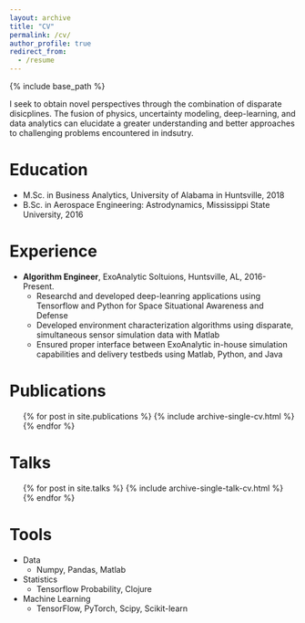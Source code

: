 ```yaml
---
layout: archive
title: "CV"
permalink: /cv/
author_profile: true
redirect_from:
  - /resume
---
```

{% include base_path %}

I seek to obtain novel perspectives through the combination of disparate disicplines. The fusion of physics, uncertainty modeling, deep-learning, and data analytics can elucidate a greater understanding and better approaches to challenging problems encountered in indsutry.

Education
======
* M.Sc. in Business Analytics, University of Alabama in Huntsville, 2018
* B.Sc. in Aerospace Engineering: Astrodynamics, Mississippi State University, 2016

Experience
======
* __Algorithm Engineer__, ExoAnalytic Soltuions, Huntsville, AL, 2016-Present.
  * Researchd and developed deep-leanring applications using Tensorflow and Python for Space Situational Awareness and Defense
  * Developed environment characterization algorithms using disparate, simultaneous sensor simulation data with Matlab
  * Ensured proper interface between ExoAnalytic in-house simulation capabilities and delivery testbeds using Matlab, Python, and Java

Publications
======
  <ul>{% for post in site.publications %}
    {% include archive-single-cv.html %}
  {% endfor %}</ul>
  
Talks
======
  <ul>{% for post in site.talks %}
    {% include archive-single-talk-cv.html %}
  {% endfor %}</ul>

Tools
======
* Data
  * Numpy, Pandas, Matlab
* Statistics
  * Tensorflow Probability, Clojure
* Machine Learning
  * TensorFlow, PyTorch, Scipy, Scikit-learn

<!-- Teaching
======
  <ul>{% for post in site.teaching %}
    {% include archive-single-cv.html %}
  {% endfor %}</ul> -->